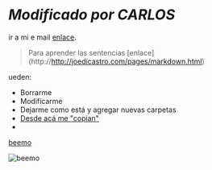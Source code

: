 # *Modificado por CARLOS*

ir a mi e mail [enlace](http://mail.ies21.edu.ar "mail de ies").

> Para aprender las sentencias [enlace] (http://http://joedicastro.com/pages/markdown.html)

ueden:

- Borrarme
- Modificarme
- Dejarme como está y agregar nuevas carpetas
- [Desde acá me "copian"](https://github.com/acercadelaeducacion/GitHub-Para-Todos/fork)
- 
[beemo](http://www.gifandgif.es/gifs_animados/Perros/Gifs%20Animados%20Perros%20(15).gif)

![beemo](http://media.giphy.com/media/Uoyf084JYOblK/giphy.gif "Este texto aparece cuando el mouse está sobre la imagen")

